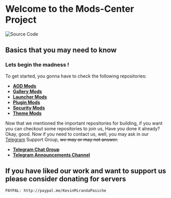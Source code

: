 # Welcome to the Mods-Center Project

![Source Code](https://telegra.ph/file/5d6102866f37abb10a276.jpg)

## Basics that you may need to know

### Lets begin the madness !

To get started, you gonna have to check the following repositories:

* [**AOD Mods**](https://github.com/Mods-Center/Miui_Always_On_Display_Mod)
* [**Gallery Mods**](https://github.com/Mods-Center/Miui_Gallery_Mod)
* [**Launcher Mods**](https://github.com/Mods-Center/Miui_Launcher_Mod)
* [**Plugin Mods**](https://github.com/Mods-Center/Miui_Plugin_Mod)
* [**Security Mods**](https://github.com/Mods-Center/MiuiSecurityMod)
* [**Theme Mods**](https://github.com/Mods-Center/Miui_Theme_Mod)

Now that we mentioned the important repositories for building, if you want you can checkout some repositories to join us, 
Have you done it already? Okay, good. Now if you need to contact us, well, you may ask in our [Telegram](https://t.me/bootloop_discussion) Support Group, ~~we may or may not answer.~~

 * [**Telegram Chat Group**](https://t.me/bootloop_discussion)
 * [**Telegram Announcements Channel**](https://t.me/kashis_cringey_stuffs)

## If you have liked our work and want to support us please consider donating for servers

```bash
PAYPAL: http://paypal.me/KevinMirandaPasiche
```
